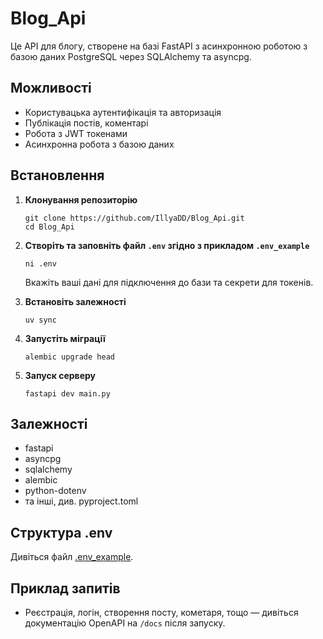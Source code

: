 # Blog_Api

Це API для блогу, створене на базі FastAPI з асинхронною роботою з базою даних PostgreSQL через SQLAlchemy та asyncpg.

## Можливості

- Користувацька аутентифікація та авторизація
- Публікація постів, коментарі
- Робота з JWT токенами
- Асинхронна робота з базою даних

## Встановлення

1. **Клонування репозиторію**
   ```
   git clone https://github.com/IllyaDD/Blog_Api.git
   cd Blog_Api
   ```

2. **Створіть та заповніть файл `.env` згідно з прикладом `.env_example`**
   ```
   ni .env
   ```
   Вкажіть ваші дані для підключення до бази та секрети для токенів.

3. **Встановіть залежності**
   ```
   uv sync
   ```

4. **Запустіть міграції**
   ```
   alembic upgrade head
   ```

5. **Запуск серверу**
   ```
   fastapi dev main.py
   ```

## Залежності

- fastapi
- asyncpg
- sqlalchemy
- alembic
- python-dotenv
- та інші, див. pyproject.toml

## Структура .env

Дивіться файл [.env_example](./.env_example).

## Приклад запитів

- Реєстрація, логін, створення посту, кометаря, тощо — дивіться документацію OpenAPI на `/docs` після запуску.
